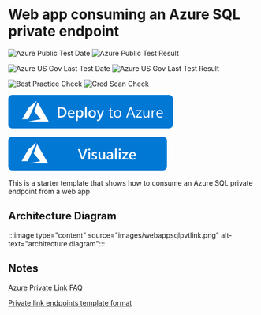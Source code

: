 # Web app consuming an Azure SQL private endpoint

![Azure Public Test Date](https://azurequickstartsservice.blob.core.windows.net/badges/201-private-endpoint-sql-from-appservice/PublicLastTestDate.svg)
![Azure Public Test Result](https://azurequickstartsservice.blob.core.windows.net/badges/201-private-endpoint-sql-from-appservice/PublicDeployment.svg)

![Azure US Gov Last Test Date](https://azurequickstartsservice.blob.core.windows.net/badges/201-private-endpoint-sql-from-appservice/FairfaxLastTestDate.svg)
![Azure US Gov Last Test Result](https://azurequickstartsservice.blob.core.windows.net/badges/201-private-endpoint-sql-from-appservice/FairfaxDeployment.svg)

![Best Practice Check](https://azurequickstartsservice.blob.core.windows.net/badges/201-private-endpoint-sql-from-appservice/BestPracticeResult.svg)
![Cred Scan Check](https://azurequickstartsservice.blob.core.windows.net/badges/201-private-endpoint-sql-from-appservice/CredScanResult.svg)

[![Deploy To Azure](https://raw.githubusercontent.com/Azure/azure-quickstart-templates/master/1-CONTRIBUTION-GUIDE/images/deploytoazure.svg?sanitize=true)](https://portal.azure.com/#create/Microsoft.Template/uri/https%3A%2F%2Fraw.githubusercontent.com%2FAzure%2Fazure-quickstart-templates%2Fmaster%2F201-private-endpoint-sql-from-appservice%2Fazuredeploy.json)

[![Visualize](https://raw.githubusercontent.com/Azure/azure-quickstart-templates/master/1-CONTRIBUTION-GUIDE/images/visualizebutton.svg?sanitize=true)](http://armviz.io/#/?load=https%3A%2F%2Fraw.githubusercontent.com%2FAzure%2Fazure-quickstart-templates%2Fmaster%2F201-private-endpoint-sql-from-appservice%2Fazuredeploy.json)

This is a starter template that shows how to consume an Azure SQL private endpoint from a web app  

## Architecture Diagram

:::image type="content" source="images/webappsqlpvtlink.png" alt-text="architecture diagram":::

## Notes

[Azure Private Link FAQ](https://docs.microsoft.com/en-us/azure/private-link/private-link-faq)

[Private link endpoints template format](https://docs.microsoft.com/en-us/azure/templates/microsoft.network/2020-04-01/privateendpoints)
